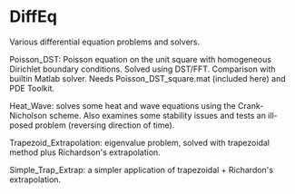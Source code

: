 # DiffEq
Various differential equation problems and solvers.


Poisson_DST: Poisson equation on the unit square with homogeneous Dirichlet boundary conditions. Solved using DST/FFT. Comparison with builtin Matlab solver. Needs Poisson_DST_square.mat (included here) and PDE Toolkit.

Heat_Wave: solves some heat and wave equations using the Crank-Nicholson scheme. Also examines some stability issues and tests an ill-posed problem (reversing direction of time). 

Trapezoid_Extrapolation: eigenvalue problem, solved with trapezoidal method plus Richardson's extrapolation.

Simple_Trap_Extrap: a simpler application of trapezoidal + Richardon's extrapolation. 
